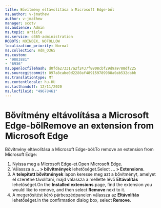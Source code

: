```yaml
---
title: Bővítmény eltávolítása a Microsoft Edge-ből
ms.author: v-jmathew
author: v-jmathew
manager: scotv
ms.audience: Admin
ms.topic: article
ms.service: o365-administration
ROBOTS: NOINDEX, NOFOLLOW
localization_priority: Normal
ms.collection: Adm_O365
ms.custom:
- "9003881"
- "6936"
ms.openlocfilehash: d0fda273317a2f2437f8808cbf29d9a9788df225
ms.sourcegitcommit: 097a8cabe0d2280af489159789988a0ab532dabb
ms.translationtype: MT
ms.contentlocale: hu-HU
ms.lasthandoff: 12/11/2020
ms.locfileid: "49678461"
---
```

# <a name="remove-an-extension-from-microsoft-edge"></a><span data-ttu-id="f030c-102">Bővítmény eltávolítása a Microsoft Edge-ből</span><span class="sxs-lookup"><span data-stu-id="f030c-102">Remove an extension from Microsoft Edge</span></span>

<span data-ttu-id="f030c-103">Bővítmény eltávolítása a Microsoft Edge-ből:</span><span class="sxs-lookup"><span data-stu-id="f030c-103">To remove an extension from Microsoft Edge:</span></span>

1. <span data-ttu-id="f030c-104">Nyissa meg a Microsoft Edge-et.</span><span class="sxs-lookup"><span data-stu-id="f030c-104">Open Microsoft Edge.</span></span>
2. <span data-ttu-id="f030c-105">Válassza a **... > bővítmények** lehetőséget.</span><span class="sxs-lookup"><span data-stu-id="f030c-105">Select **... > Extensions**.</span></span>
3. <span data-ttu-id="f030c-106">A **telepített bővítmények** lapon keresse meg azt a bővítményt, amelyet el szeretne távolítani, majd válassza a mellette lévő **Eltávolítás** lehetőséget.</span><span class="sxs-lookup"><span data-stu-id="f030c-106">On the **Installed extensions** page, find the extension you would like to remove, and then select **Remove** next to it.</span></span>
4. <span data-ttu-id="f030c-107">A megerősítést kérő párbeszédpanelen válassza az **Eltávolítás** lehetőséget.</span><span class="sxs-lookup"><span data-stu-id="f030c-107">In the confirmation dialog box, select **Remove**.</span></span>
